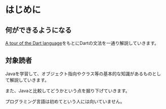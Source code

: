 # はじめに

## 何ができるようになる

[A tour of the Dart language](https://dart.dev/guides/language/language-tour)をもとにDartの文法を一通り解説していきます。

## 対象読者

Javaを学習して、オブジェクト指向やクラス等の基本的な知識があるものとして解説していきます。

また、Javaと比較してどうかという点を掘り下げていきます。

プログラミング言語は初めてという人には向いていません。

